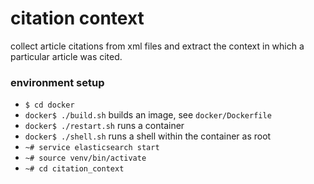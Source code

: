 # citation context
collect article citations from xml files and extract the context in which a particular article was cited.

### environment setup
- `$ cd docker`
- `docker$ ./build.sh` builds an image, see `docker/Dockerfile`
- `docker$ ./restart.sh` runs a container
- `docker$ ./shell.sh` runs a shell within the container as root
- `~# service elasticsearch start`
- `~# source venv/bin/activate`
- `~# cd citation_context`
